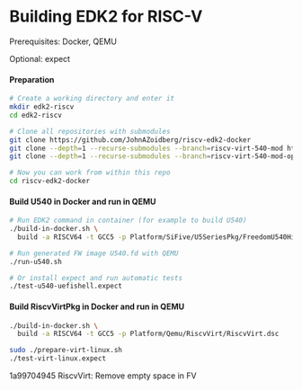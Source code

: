 # Building EDK2 for RISC-V

Prerequisites: Docker, QEMU

Optional: expect

#### Preparation

```sh
# Create a working directory and enter it
mkdir edk2-riscv
cd edk2-riscv

# Clone all repositories with submodules
git clone https://github.com/JohnAZoidberg/riscv-edk2-docker
git clone --depth=1 --recurse-submodules --branch=riscv-virt-540-mod https://github.com/riscv/riscv-edk2 edk2
git clone --depth=1 --recurse-submodules --branch=riscv-virt-540-mod-opensbi0.9 https://github.com/riscv/riscv-edk2-platforms edk2-platforms

# Now you can work from within this repo
cd riscv-edk2-docker
```

#### Build U540 in Docker and run in QEMU
```sh
# Run EDK2 command in container (for example to build U540)
./build-in-docker.sh \
  build -a RISCV64 -t GCC5 -p Platform/SiFive/U5SeriesPkg/FreedomU540HiFiveUnleashedBoard/U540.dsc

# Run generated FW image U540.fd with QEMU
./run-u540.sh

# Or install expect and run automatic tests
./test-u540-uefishell.expect
```

#### Build RiscvVirtPkg in Docker and run in QEMU
```sh
./build-in-docker.sh \
  build -a RISCV64 -t GCC5 -p Platform/Qemu/RiscvVirt/RiscvVirt.dsc

sudo ./prepare-virt-linux.sh
./test-virt-linux.expect
```

1a99704945 RiscvVirt: Remove empty space in FV
